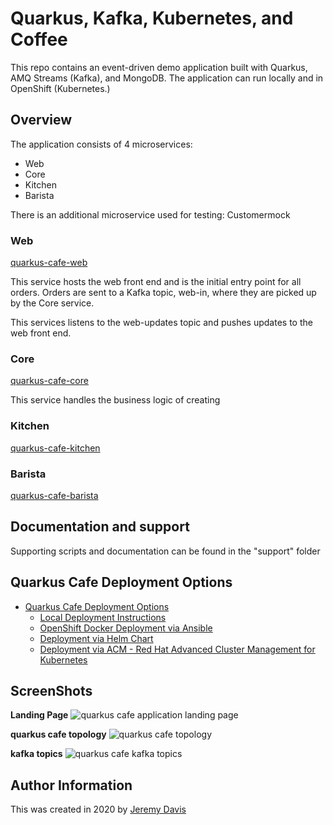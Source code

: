 # Quarkus, Kafka, Kubernetes, and Coffee

This repo contains an event-driven demo application built with Quarkus, AMQ Streams (Kafka), and MongoDB.  The application can run locally and in OpenShift (Kubernetes.)

## Overview

The application consists of 4 microservices:
* Web
* Core
* Kitchen
* Barista

There is an additional microservice used for testing: Customermock

### Web

[quarkus-cafe-web](quarkus-cafe-barista/)

This service hosts the web front end and is the initial entry point for all orders.  Orders are sent to a Kafka topic, web-in, where they are picked up by the Core service.

This services listens to the web-updates topic and pushes updates to the web front end.

### Core

[quarkus-cafe-core](quarkus-cafe-core/)

This service handles the business logic of creating

### Kitchen
[quarkus-cafe-kitchen](quarkus-cafe-kitchen)

### Barista
[quarkus-cafe-barista](quarkus-cafe-barista)


## Documentation and support 
Supporting scripts and documentation can be found in the "support" folder

## Quarkus Cafe Deployment Options 
* [Quarkus Cafe Deployment Options ](support/README.md)
  * [Local Deployment Instructions ](support/README.md#local-deployment-instructions)
  * [OpenShift Docker Deployment via Ansible ](support/README.md#openshift-docker-deployment-via-ansible)
  * [Deployment via Helm Chart](support/README.md#deployment-via-helm-chart)
  * [Deployment via ACM - Red Hat Advanced Cluster Management for Kubernetes](support/README.md#deployment-via-acm---red-hat-advanced-cluster-management-for-kubernetes)

## ScreenShots
**Landing Page**
![quarkus cafe application landing page](support/images/landing-page.png "quarkus application landing page")

**quarkus cafe topology**
![quarkus cafe topology](support/images/quarkus-cafe-applications.png "quarkus cafe topology")

**kafka topics**
![quarkus cafe kafka topics](support/images/ams-topics.png "quarkus cafe  kafka topics")

## Author Information
This was created in 2020 by [Jeremy Davis](https://github.com/jeremyrdavis)
